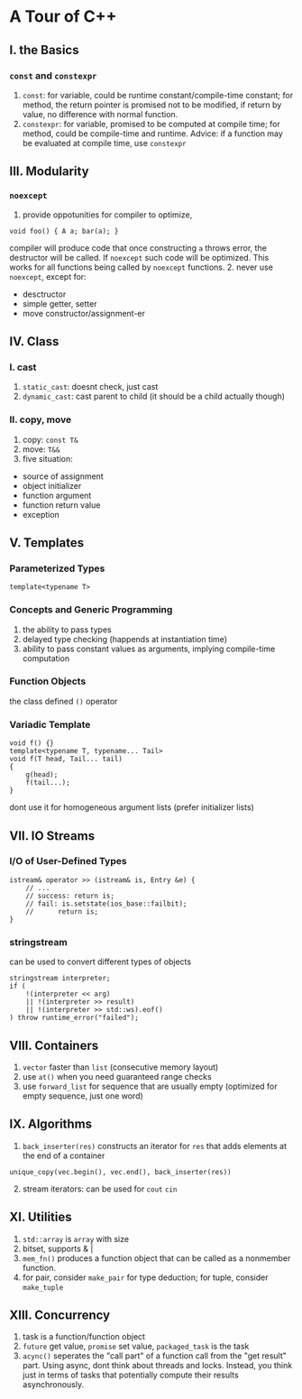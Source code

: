 # A Tour of C++
## I. the Basics
### `const` and `constexpr`
1. `const`: for variable, could be runtime constant/compile-time constant; for method, the return pointer is promised not to be modified, if return by value, no difference with normal function.
2. `constexpr`: for variable, promised to be computed at compile time; for method, could be compile-time and runtime. Advice: if a function may be evaluated at compile time, use `constexpr`
## III. Modularity
### `noexcept`
1. provide oppotunities for compiler to optimize, 
```
void foo() { A a; bar(a); }
```
compiler will produce code that once constructing `a` throws error, the destructor will be called. If `noexcept` such code will be optimized. This works for all functions being called by `noexcept` functions.
2. never use `noexcept`, except for:
- desctructor
- simple getter, setter
- move constructor/assignment-er
## IV. Class
### I. cast
1. `static_cast`: doesnt check, just cast
2. `dynamic_cast`: cast parent to child (it should be a child actually though)
### II. copy, move
1. copy: `const T&`
2. move: `T&&`
3. five situation:
- source of assignment
- object initializer
- function argument
- function return value
- exception
## V. Templates
### Parameterized Types
```
template<typename T>
```
### Concepts and Generic Programming
1. the ability to pass types
2. delayed type checking (happends at instantiation time)
3. ability to pass constant values as arguments, implying compile-time computation
### Function Objects
the class defined `()` operator
### Variadic Template
```
void f() {}
template<typename T, typename... Tail>
void f(T head, Tail... tail)
{
    g(head);
    f(tail...);
}
```
dont use it for homogeneous argument lists (prefer initializer lists)
## VII. IO Streams
### I/O of User-Defined Types
```
istream& operator >> (istream& is, Entry &e) {
    // ...
    // success: return is;
    // fail: is.setstate(ios_base::failbit);
    //      return is;
}
```
### stringstream
can be used to convert different types of objects
```
stringstream interpreter;
if (
    !(interpreter << arg)
    || !(interpreter >> result)
    || !(interpreter >> std::ws).eof()
) throw runtime_error("failed");
```
## VIII. Containers
1. `vector` faster than `list` (consecutive memory layout)
2. use `at()` when you need guaranteed range checks
3. use `forward_list` for sequence that are usually empty (optimized for empty sequence, just one word)
## IX. Algorithms
1. `back_inserter(res)` constructs an iterator for `res` that adds elements at the end of a container
```
unique_copy(vec.begin(), vec.end(), back_inserter(res))
```
2. stream iterators: can be used for `cout` `cin`
## XI. Utilities
1. `std::array` is `array` with size
2. bitset, supports & |
3. `mem_fn()` produces a function object that can be called as a nonmember function.
4. for pair, consider `make_pair` for type deduction; for tuple, consider `make_tuple`
## XIII. Concurrency
1. task is a function/function object
2. `future` get value, `promise` set value, `packaged_task` is the task
3. `acync()` seperates the "call part" of a function call from the "get result" part. Using async, dont think about threads and locks. Instead, you think just in terms of tasks that potentially compute their results asynchronously.
